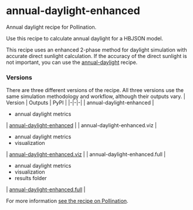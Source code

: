 # annual-daylight-enhanced
Annual daylight recipe for Pollination.

Use this recipe to calculate annual daylight for a HBJSON model.

This recipe uses an enhanced 2-phase method for daylight simulation with accurate direct sunlight calculation. If the accuracy of the direct sunlight is not important, you can use the [annual-daylight](https://github.com/pollination/annual-daylight) recipe.

### Versions
There are three different versions of the recipe. All three versions use the same simulation methodology and workflow, although their outputs vary.
| Version | Outputs | PyPI |
|-|-|-|
| annual-daylight-enhanced | <ul><li>annual daylight metrics</li></ul> | [annual-daylight-enhanced](https://pypi.org/project/pollination-annual-daylight-enhanced/) |
| annual-daylight-enhanced.viz | <ul><li>annual daylight metrics</li><li>visualization</li></ul> | [annual-daylight-enhanced.viz](https://pypi.org/project/pollination-annual-daylight-enhanced.viz/) |
| annual-daylight-enhanced.full | <ul><li>annual daylight metrics</li><li>visualization</li><li>results folder</li></ul> | [annual-daylight-enhanced.full](https://pypi.org/project/pollination-annual-daylight-enhanced.full/) |

For more information [see the recipe on Pollination](https://app.pollination.cloud/recipes/ladybug-tools/annual-daylight-enhanced).
